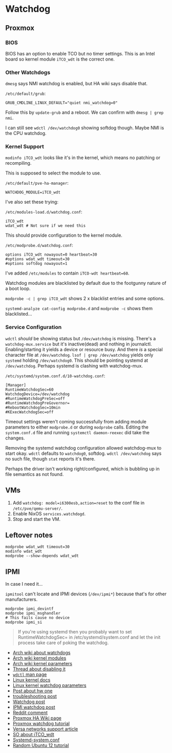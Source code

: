# Watchdog

## Proxmox

### BIOS

BIOS has an option to enable TCO but no timer settings.
This is an Intel board so kernel module `iTCO_wdt` is the correct one.

### Other Watchdogs

`dmesg` says NMI watchdog is enabled, but HA wiki says disable that.

`/etc/default/grub`:

```
GRUB_CMDLINE_LINUX_DEFAULT="quiet nmi_watchdog=0"
```

Follow this by `update-grub` and a reboot.
We can confirm with `dmesg | grep nmi`.

I can still see `wdctl /dev/watchdog0` showing softdog though.
Maybe NMI is the CPU watchdog.

### Kernel Support

`modinfo iTCO_wdt` looks like it's in the kernel, which means no patching or recompiling.

This is supposed to select the module to use.

`/etc/default/pve-ha-manager`:

```
WATCHDOG_MODULE=iTCO_wdt
```

I've also set these trying:

`/etc/modules-load.d/watchdog.conf`:

```
iTCO_wdt
wdat_wdt # Not sure if we need this
```

This should provide configuration to the kernel module.

`/etc/modprobe.d/watchdog.conf`:

```
options iTCO_wdt nowayout=0 heartbeat=30
#options wdat_wdt timeout=30
#options softdog nowayout=1
```

I've added `/etc/modules` to contain `iTCO-wdt heartbeat=60`.

Watchdog modules are blacklisted by default due to the footgunny nature of a boot loop.

`modprobe -c | grep iTCO_wdt` shows 2 x blacklist entries and some options.

`systemd-analyze cat-config modprobe.d` and `modprobe -c` shows them blacklisted...

### Service Configuration

`wdctl` _should_ be showing status but `/dev/watchdog` is missing.
There's a `watchdog-mux.service` but it's inactive(dead) and nothing in journalctl.
Enabling/starting it yields a device or resource busy.
And there *is* a special character file at `/dev/watchdog`.
`lsof | grep /dev/watchdog` yields only `systemd` holding `/dev/watchdog0`.
This should be pointing systemd at `/dev/watchdog`.
Perhaps systemd is clashing with watchdog-mux.

`/etc/systemd/system.conf.d/10-watchdog.conf`:

```
[Manager]
RuntimeWatchdogSec=60
WatchdogDevice=/dev/watchdog
#RuntimeWatchdogPreSec=off
#RuntimeWatchdogPreGovernor=
#RebootWatchdogSec=10min
#KExecWatchdogSec=off
```

Timeout settings weren't coming successfully from adding module parameters to either `modprobe.d` or during `modprobe` calls.
Editing the `system.conf.d` file and running `systemctl daemon-reexec` did take the changes.

Removing the systemd watchdog configuration allowed watchdog-mux to start okay.
`wdctl` defaults to `watchdog0`, softdog. `wdctl /dev/watchdog` says no such file, though `stat` reports it's there.

Perhaps the driver isn't working right/configured, which is bubbling up in file semantics as not found.

## VMs

1. Add `watchdog: model=i6300esb,action=reset` to the conf file in `/etc/pve/qemu-server/`.
1. Enable NixOS `services.watchdogd`.
1. Stop and start the VM.

## Leftover notes

```
modprobe wdat_wdt timeout=30
modinfo wdat_wdt
modprobe --show-depends wdat_wdt
```

## IPMI

In case I need it...

`ipmitool` can't locate and IPMI devices (`/dev/ipmi*`) because that's for other manufacturers.

```
modprobe ipmi_devintf
modprobe ipmi_msghandler
# This fails cause no device
modprobe ipmi_si
```

> If you're using systemd then you probably want to set RuntimeWatchdogSec= in /etc/systemd/system.conf and let the init process take care of poking the watchdog.


- [Arch wiki about watchdogs](https://wiki.archlinux.org/title/Improving_performance#Watchdogs)
- [Arch wiki kernel modules](https://wiki.archlinux.org/title/Kernel_module)
- [Arch wiki kernel parameters](https://wiki.archlinux.org/title/Kernel_parameters)
- [Thread about disabling it](https://www.reddit.com/r/archlinux/comments/1124b9a/unable_to_disable_watchdog/)
- [`wdctl` man page](https://www.man7.org/linux/man-pages/man8/wdctl.8.html)
- [Linux kernel docs](https://www.kernel.org/doc/html/v6.8/admin-guide/lockup-watchdogs.html)
- [Linux kernel watchdog parameters](https://www.kernel.org/doc/html/latest/watchdog/watchdog-parameters.html)
- [Post about hw one](https://aus.social/@Unixbigot/112962997893280387)
- [troubleshooting post](https://www.baeldung.com/linux/watchdog-message-explained)
- [Watchdog post](https://forum.proxmox.com/threads/watchdog-will-not-trigger-on-intel-system.152238/)
- [IPMI watchdog post](https://advantech-ncg.zendesk.com/hc/en-us/articles/360028285872-How-to-configure-the-BMC-watchdog-function-using-ipmitool)
- [Reddit comment](https://www.reddit.com/r/linux/comments/zcy0tn/comment/iyzrqai/)
- [Proxmox HA Wiki page](https://pve.proxmox.com/wiki/High_Availability_Cluster_4.x#IPMI_Watchdog_.28module_.22ipmi_watchdog.22.29)
- [Proxmox watchdog tutorial](https://it-notes.dragas.net/2018/09/16/proxmox-enable-and-use-watchdog-to-reboot-stuck-servers/)
- [Versa networks support article](https://support.versa-networks.com/support/solutions/articles/23000025433-how-to-enable-cpu-itco-watchdog)
- [SO about iTCO_wdt](https://stackoverflow.com/questions/78746159/how-to-use-intel-tco-watchdog-with-itco-wdt)
- [Systemd-system.conf](https://www.man7.org/linux/man-pages/man5/systemd-system.conf.5.html)
- [Random Ubuntu 12 tutorial](https://github.com/miniwark/miniwark-howtos/blob/master/setup_the_hardware_watchdog_timer_on-ubuntu_12.04.md)
